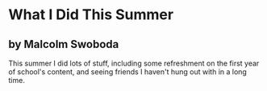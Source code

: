 # What I Did This Summer

## by Malcolm Swoboda

This summer I did lots of stuff, including some refreshment on the first year
of school's content, and seeing friends I haven't hung out with in a long
time.

